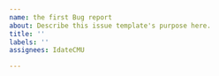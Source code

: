 ```yaml
---
name: the first Bug report
about: Describe this issue template's purpose here.
title: ''
labels: ''
assignees: IdateCMU

---
```



